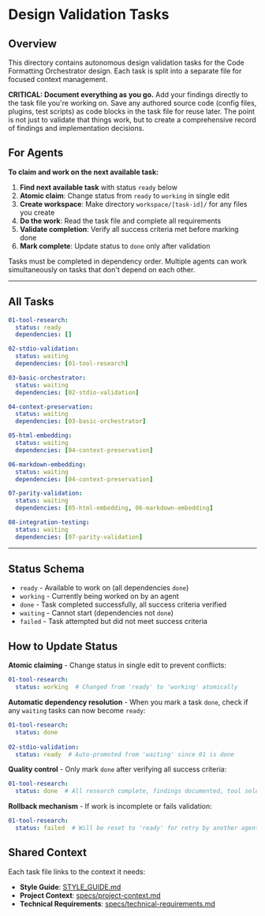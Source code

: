 # Design Validation Tasks

## Overview
This directory contains autonomous design validation tasks for the Code Formatting Orchestrator design. Each task is split into a separate file for focused context management.

**CRITICAL: Document everything as you go.** Add your findings directly to the task file you're working on. Save any authored source code (config files, plugins, test scripts) as code blocks in the task file for reuse later. The point is not just to validate that things work, but to create a comprehensive record of findings and implementation decisions.

## For Agents

**To claim and work on the next available task:**

1. **Find next available task** with status `ready` below
2. **Atomic claim**: Change status from `ready` to `working` in single edit
3. **Create workspace**: Make directory `workspace/[task-id]/` for any files you create
4. **Do the work**: Read the task file and complete all requirements  
5. **Validate completion**: Verify all success criteria met before marking done
6. **Mark complete**: Update status to `done` only after validation

Tasks must be completed in dependency order. Multiple agents can work simultaneously on tasks that don't depend on each other.

---

## All Tasks

```yaml
01-tool-research:
  status: ready
  dependencies: []

02-stdio-validation:
  status: waiting
  dependencies: [01-tool-research]

03-basic-orchestrator:
  status: waiting
  dependencies: [02-stdio-validation]

04-context-preservation:
  status: waiting
  dependencies: [03-basic-orchestrator]

05-html-embedding:
  status: waiting
  dependencies: [04-context-preservation]

06-markdown-embedding:
  status: waiting
  dependencies: [04-context-preservation]

07-parity-validation:
  status: waiting
  dependencies: [05-html-embedding, 06-markdown-embedding]

08-integration-testing:
  status: waiting
  dependencies: [07-parity-validation]
```

---

## Status Schema

- `ready` - Available to work on (all dependencies `done`)
- `working` - Currently being worked on by an agent
- `done` - Task completed successfully, all success criteria verified
- `waiting` - Cannot start (dependencies not `done`)
- `failed` - Task attempted but did not meet success criteria

## How to Update Status

**Atomic claiming** - Change status in single edit to prevent conflicts:
```yaml
01-tool-research:
  status: working  # Changed from 'ready' to 'working' atomically
```

**Automatic dependency resolution** - When you mark a task `done`, check if any `waiting` tasks can now become `ready`:
```yaml
01-tool-research:
  status: done
  
02-stdio-validation:
  status: ready  # Auto-promoted from 'waiting' since 01 is done
```

**Quality control** - Only mark `done` after verifying all success criteria:
```yaml
01-tool-research:
  status: done  # All research complete, findings documented, tool selection report created
```

**Rollback mechanism** - If work is incomplete or fails validation:
```yaml
01-tool-research:
  status: failed  # Will be reset to 'ready' for retry by another agent
```


## Shared Context

Each task file links to the context it needs:
- **Style Guide**: [STYLE_GUIDE.md](../../STYLE_GUIDE.md)
- **Project Context**: [specs/project-context.md](../project-context.md)  
- **Technical Requirements**: [specs/technical-requirements.md](../technical-requirements.md)
